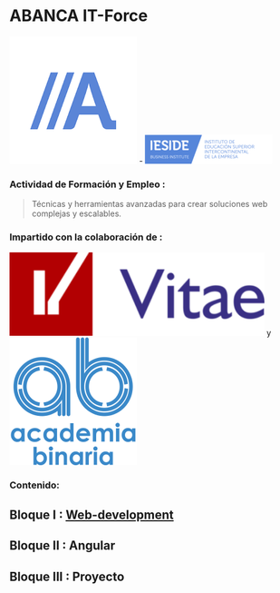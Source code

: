 # ABANCA  IT-Force

![Abanca](./assets/abanca.png) - ![IESIDE](./assets/ieside.png)


### Actividad de Formación y Empleo :

>Técnicas y herramientas avanzadas para crear soluciones web complejas y escalables.

### Impartido con la colaboración de :

![Vitae](./assets/vitae.png) y ![Academia Binaria](./assets/academia-binaria.png)

### Contenido:

## Bloque I : [Web-development](https://github.com/abanca-ITforce/Web-development)

## Bloque II : Angular

## Bloque III : Proyecto